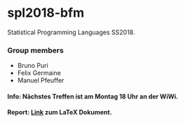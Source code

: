 # spl2018-bfm
Statistical Programming Languages SS2018.

### Group members
* Bruno Puri
* Felix Germaine 
* Manuel Pfeuffer

#### Info: Nächstes Treffen ist am Montag 18 Uhr an der WiWi.

#### Report: [Link](https://v2.overleaf.com/1144799275gytdtyhvyxkw) zum LaTeX Dokument.
